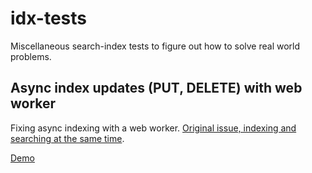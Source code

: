 # idx-tests
Miscellaneous search-index tests to figure out how to solve real world problems.

## Async index updates (PUT, DELETE) with web worker
Fixing async indexing with a web worker. [Original issue, indexing and searching at the same time](https://github.com/fergiemcdowall/search-index/issues/497).

[Demo](https://eklem.github.io/idx-tests/async-index-and-search/)
